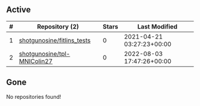 ## Active
| # | Repository (2) | Stars | Last Modified |
| --- | --- | --- | --- |
| 1 | [shotgunosine/fitlins_tests](https://gin.g-node.org/shotgunosine/fitlins_tests) | 0 | 2021-04-21 03:27:23+00:00 |
| 2 | [shotgunosine/tpl-MNIColin27](https://gin.g-node.org/shotgunosine/tpl-MNIColin27) | 0 | 2022-08-03 17:47:26+00:00 |

## Gone
No repositories found!
